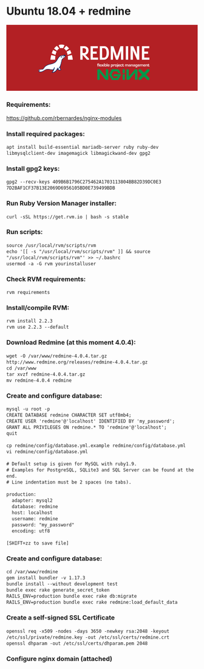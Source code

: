 # Ubuntu 18.04 + redmine
![redmine](https://github.com/rbernardes/nginx-redmine/blob/master/redmine.png?raw=true)

### Requirements:
https://github.com/rbernardes/nginx-modules

### Install required packages:
```
apt install build-essential mariadb-server ruby ruby-dev libmysqlclient-dev imagemagick libmagickwand-dev gpg2
```

### Install gpg2 keys:
```
gpg2 --recv-keys 409B6B1796C275462A1703113804BB82D39DC0E3 7D2BAF1CF37B13E2069D6956105BD0E739499BDB
```

### Run Ruby Version Manager installer:
```
curl -sSL https://get.rvm.io | bash -s stable
```

### Run scripts:
```
source /usr/local/rvm/scripts/rvm
echo '[[ -s "/usr/local/rvm/scripts/rvm" ]] && source "/usr/local/rvm/scripts/rvm"' >> ~/.bashrc
usermod -a -G rvm yourinstalluser
```

### Check RVM requirements:
```
rvm requirements
```

### Install/compile RVM:
```
rvm install 2.2.3
rvm use 2.2.3 --default
```

### Download Redmine (at this moment 4.0.4):
```
wget -O /var/www/redmine-4.0.4.tar.gz http://www.redmine.org/releases/redmine-4.0.4.tar.gz
cd /var/www
tar xvzf redmine-4.0.4.tar.gz
mv redmine-4.0.4 redmine
```

### Create and configure database:
```
mysql -u root -p
CREATE DATABASE redmine CHARACTER SET utf8mb4;
CREATE USER 'redmine'@'localhost' IDENTIFIED BY 'my_password';
GRANT ALL PRIVILEGES ON redmine.* TO 'redmine'@'localhost';
quit

cp redmine/config/database.yml.example redmine/config/database.yml
vi redmine/config/database.yml

# Default setup is given for MySQL with ruby1.9.
# Examples for PostgreSQL, SQLite3 and SQL Server can be found at the end.
# Line indentation must be 2 spaces (no tabs).

production:
  adapter: mysql2
  database: redmine
  host: localhost
  username: redmine
  password: "my_password"
  encoding: utf8
  
[SHIFT+zz to save file]
```

### Create and configure database:
```
cd /var/www/redmine
gem install bundler -v 1.17.3
bundle install --without development test
bundle exec rake generate_secret_token
RAILS_ENV=production bundle exec rake db:migrate
RAILS_ENV=production bundle exec rake redmine:load_default_data
```

### Create a self-signed SSL Certificate
```
openssl req -x509 -nodes -days 3650 -newkey rsa:2048 -keyout /etc/ssl/private/redmine.key -out /etc/ssl/certs/redmine.crt
openssl dhparam -out /etc/ssl/certs/dhparam.pem 2048
```

### Configure nginx domain (attached)
